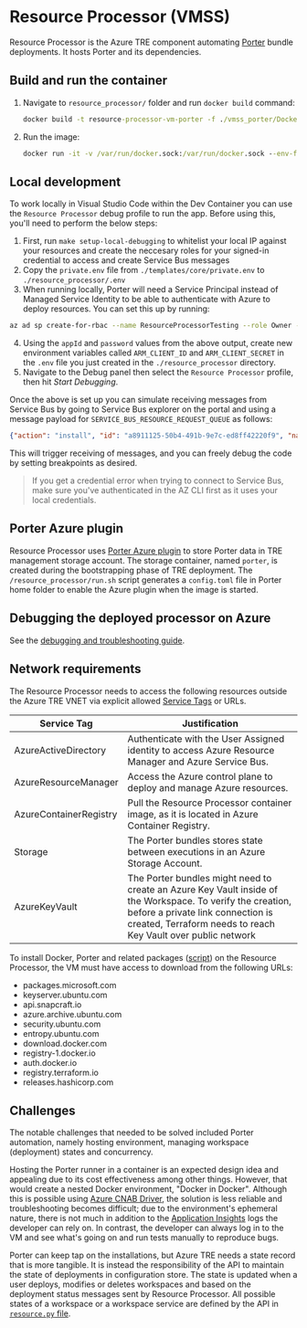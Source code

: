 # Resource Processor (VMSS)

Resource Processor is the Azure TRE component automating [Porter](https://porter.sh) bundle deployments. It hosts Porter and its dependencies.

## Build and run the container

1. Navigate to `resource_processor/` folder and run `docker build` command:

    ```cmd
    docker build -t resource-processor-vm-porter -f ./vmss_porter/Dockerfile .
    ```

1. Run the image:

    ```cmd
    docker run -it -v /var/run/docker.sock:/var/run/docker.sock --env-file .env resource-processor-vm-porter
    ```

## Local development

To work locally in Visual Studio Code within the Dev Container you can use the `Resource Processor` debug profile to run the app. Before using this, you'll need to perform the below steps:

1. First, run `make setup-local-debugging` to whitelist your local IP against your resources and create the neccesary roles for your signed-in credential to access and create Service Bus messages
2. Copy the `private.env` file from `./templates/core/private.env` to `./resource_processor/.env`
3. When running locally, Porter will need a Service Principal instead of Managed Service Identity to be able to authenticate with Azure to deploy resources. You can set this up by running:

```bash
az ad sp create-for-rbac --name ResourceProcessorTesting --role Owner --scopes /subscriptions/{YOUR_SUBSCRIPTION_ID}
```

4. Using the `appId` and `password` values from the above output, create new environment variables called `ARM_CLIENT_ID` and `ARM_CLIENT_SECRET` in the `.env` file you just created in the `./resource_processor` directory.
5. Navigate to the Debug panel then select the `Resource Processor` profile, then hit *Start Debugging*.

Once the above is set up you can simulate receiving messages from Service Bus by going to Service Bus explorer on the portal and using a message payload for `SERVICE_BUS_RESOURCE_REQUEST_QUEUE` as follows:

```json
{"action": "install", "id": "a8911125-50b4-491b-9e7c-ed8ff42220f9", "name": "tre-workspace-base", "version": "0.1.0", "parameters": {"azure_location": "westeurope", "workspace_id": "20f9", "tre_id": "myfavtre", "address_space": "192.168.3.0/24"}}
```

This will trigger receiving of messages, and you can freely debug the code by setting breakpoints as desired.

> If you get a credential error when trying to connect to Service Bus, make sure you've authenticated in the AZ CLI first as it uses your local credentials.

## Porter Azure plugin

Resource Processor uses [Porter Azure plugin](https://github.com/getporter/azure-plugins) to store Porter data in TRE management storage account. The storage container, named `porter`, is created during the bootstrapping phase of TRE deployment. The `/resource_processor/run.sh` script generates a `config.toml` file in Porter home folder to enable the Azure plugin when the image is started.

## Debugging the deployed processor on Azure

See the [debugging and troubleshooting guide](../tre-admins/troubleshooting-guide.md).

## Network requirements

The Resource Processor needs to access the following resources outside the Azure TRE VNET via explicit allowed [Service Tags](https://docs.microsoft.com/en-us/azure/virtual-network/service-tags-overview) or URLs.

| Service Tag | Justification |
| --- | --- |
| AzureActiveDirectory | Authenticate with the User Assigned identity to access Azure Resource Manager and Azure Service Bus. |
| AzureResourceManager | Access the Azure control plane to deploy and manage Azure resources. |
| AzureContainerRegistry | Pull the Resource Processor container image, as it is located in Azure Container Registry.  |
| Storage | The Porter bundles stores state between executions in an Azure Storage Account. |
| AzureKeyVault | The Porter bundles might need to create an Azure Key Vault inside of the Workspace. To verify the creation, before a private link connection is created, Terraform needs to reach Key Vault over public network |

To install Docker, Porter and related packages ([script](/templates/core/terraform/resource_processor/vmss_porter/cloud-config.yaml)) on the Resource Processor, the VM must have access to download from the following URLs:

* packages.microsoft.com
* keyserver.ubuntu.com
* api.snapcraft.io
* azure.archive.ubuntu.com
* security.ubuntu.com
* entropy.ubuntu.com
* download.docker.com
* registry-1.docker.io
* auth.docker.io
* registry.terraform.io
* releases.hashicorp.com

## Challenges

The notable challenges that needed to be solved included Porter automation, namely hosting environment, managing workspace (deployment) states and concurrency.

<!-- markdownlint-disable MD013 -->
Hosting the Porter runner in a container is an expected design idea and appealing due to its cost effectiveness among other things. However, that would create a nested Docker environment, "Docker in Docker". Although this is possible using [Azure CNAB Driver](https://github.com/deislabs/cnab-azure-driver), the solution is less reliable and troubleshooting becomes difficult; due to the environment's ephemeral nature, there is not much in addition to the [Application Insights](https://docs.microsoft.com/azure/azure-monitor/app/app-insights-overview) logs the developer can rely on. In contrast, the developer can always log in to the VM and see what's going on and run tests manually to reproduce bugs.

Porter can keep tap on the installations, but Azure TRE needs a state record that is more tangible. It is instead the responsibility of the API to maintain the state of deployments in configuration store. The state is updated when a user deploys, modifies or deletes workspaces and based on the deployment status messages sent by Resource Processor. All possible states of a workspace or a workspace service are defined by the API in [`resource.py` file](https://github.com/microsoft/AzureTRE/blob/main/api_app/models/domain/resource.py).
<!-- markdownlint-enable MD013 -->
